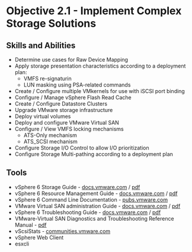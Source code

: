 # Objective 2.1 - Implement Complex Storage Solutions
## Skills and Abilities
* Determine use cases for Raw Device Mapping
* Apply storage presentation characteristics according to a deployment plan:
    * VMFS re-signaturin
    * LUN masking using PSA-related commands
* Create / Configure multiple VMkernels for use with iSCSI port binding
* Configure / Manage vSphere Flash Read Cache
* Create / Configure Datastore Clusters
* Upgrade VMware storage infrastructure
* Deploy virtual volumes
* Deploy and configure VMware Virtual SAN
* Configure / View VMFS locking mechanisms
    * ATS-Only mechanism
    * ATS_SCSI mechanism
* Configure Storage I/O Control to allow I/O prioritization
* Configure Storage Multi-pathing according to a deployment plan

## Tools
* vSphere 6 Storage Guide - [docs.vmware.com](https://docs.vmware.com/en/VMware-vSphere/6.0/com.vmware.vsphere.storage.doc/GUID-8AE88758-20C1-4873-99C7-181EF9ACFA70.html) / [pdf](https://docs.vmware.com/en/VMware-vSphere/6.0/vsphere-esxi-vcenter-server-601-storage-guide.pdf)
* vSphere 6 Resource Management Guide - [docs.vmware.com](https://docs.vmware.com/en/VMware-vSphere/6.0/com.vmware.vsphere.resmgmt.doc/GUID-98BD5A8A-260A-494F-BAAE-74781F5C4B87.html) / [pdf](https://docs.vmware.com/en/VMware-vSphere/6.0/vsphere-esxi-vcenter-server-601-resource-management-guide.pdf)
* vSphere 6 Command Line Documentation - [pubs.vmware.com](http://pubs.vmware.com/vsphere-6-0/index.jsp?topic=%2Fcom.vmware.vsphere.scripting.doc%2FGUID-7F7C5D15-9599-4423-821D-7B1FE87B3A96.html)
* VMware Virtual SAN administration Guide - [docs.vmware.com](https://docs.vmware.com/en/VMware-vSphere/6.0/com.vmware.vsphere.virtualsan.doc/GUID-AEF15062-1ED9-4E2B-BA12-A5CE0932B976.html) / [pdf](https://docs.vmware.com/en/VMware-vSphere/6.0/virtual-san-62-administration-guide.pdf)
* vSphere 6 Troubleshooting Guide - [docs.vmware.com](https://docs.vmware.com/en/VMware-vSphere/6.0/com.vmware.vsphere.troubleshooting.doc/GUID-F7638736-6B19-41DA-88C5-6F510254FE99.html) / [pdf](https://docs.vmware.com/en/VMware-vSphere/6.0/vsphere-esxi-vcenter-server-601-troubleshooting-guide.pdf)
* VMware-Virtual SAN Diagnostics and Troubleshooting Reference Manual - [pdf](https://www.vmware.com/content/dam/digitalmarketing/vmware/en/pdf/products/vsan/vsan-troubleshooting-reference-manual.pdf)
* vScsiStats - [communities.vmware.com](https://communities.vmware.com/docs/DOC-10095)
* vSphere Web Client
* esxcli